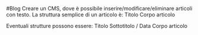#Blog
Creare un CMS, dove è possibile inserire/modificare/eliminare articoli con testo.
La struttura semplice di un articolo è:
Titolo
Corpo articolo

Eventuali strutture possono essere:
Titolo
Sottotitolo / Data
Corpo articolo
